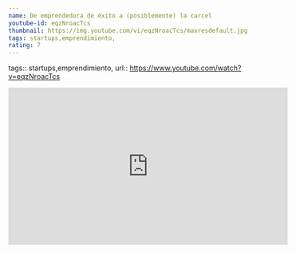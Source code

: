 ```yaml
---
name: De emprendedora de éxito a (posiblemente) la carcel
youtube-id: eqzNroacTcs
thumbnail: https://img.youtube.com/vi/eqzNroacTcs/maxresdefault.jpg
tags: startups,emprendimiento,
rating: 7
---
```

tags:: startups,emprendimiento,
url:: https://www.youtube.com/watch?v=eqzNroacTcs

<iframe width='560' height='315' src='https://www.youtube.com/embed/eqzNroacTcs' title='YouTube video player' frameborder='0' allow='accelerometer; autoplay; clipboard-write; encrypted-media; gyroscope; picture-in-picture; web-share' allowfullscreen></iframe>



